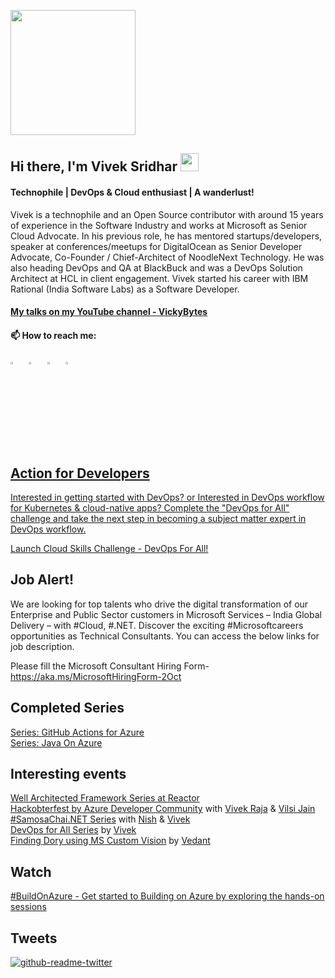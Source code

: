 <p align="left">
  <img width="200" height="200" src="https://drive.google.com/thumbnail?id=180x0d9UBnjWVPexLIshWzmuNgqHULf5w">
</p>

## Hi there, I'm Vivek Sridhar <img src="https://github.com/sciencepal/sciencepal/blob/master/assets/Hi.gif" width="29px">

#### Technophile | DevOps & Cloud enthusiast | A wanderlust!

Vivek is a technophile and an Open Source contributor with around 15 years of experience in the Software Industry and works at Microsoft as Senior Cloud Advocate. In his previous role, he has mentored startups/developers, speaker at conferences/meetups for DigitalOcean as Senior Developer Advocate, Co-Founder / Chief-Architect of NoodleNext Technology. He was also heading DevOps and QA at BlackBuck and was a DevOps Solution Architect at HCL in client engagement. Vivek started his career with IBM Rational (India Software Labs) as a Software Developer.

#### [My talks on my YouTube channel - VickyBytes](https://www.youtube.com/channel/UCdBGGfTge-s8rW00YmSza4g)

#### 📫 How to reach me:
  
[<img src="https://img.icons8.com/color/48/000000/twitter.png" width="3.5%"/>](https://twitter.com/vivek_sridhar)  &nbsp; [<img src="https://img.icons8.com/color/48/000000/linkedin.png" width="3.5%"/>](https://www.linkedin.com/in/vivsridh/)  &nbsp; [<img src="https://img.icons8.com/fluent/48/000000/instagram-new.png" width="3.5%"/>](https://www.instagram.com/vivsridh/)  &nbsp; 
<a href="mailto:vivek@vickybytes.com"> <img src="https://img.icons8.com/fluent/48/000000/gmail.png" width="3.5%"/>
  
## Action for Developers

Interested in getting started with DevOps? or Interested in DevOps workflow for Kubernetes & cloud-native apps? Complete the "DevOps for All" challenge and take the next step in becoming a subject matter expert in DevOps workflow.

[Launch Cloud Skills Challenge - DevOps For All!](https://docs.microsoft.com/en-us/learn/challenges?id=0171c397-b0f6-4b0a-882e-de9c9cba2999&wt.mc_id=checkin_#AzureHappyHours_webpage_reactor)
  
## Job Alert!

We are looking for top talents who drive the digital transformation of our Enterprise and Public Sector customers in Microsoft Services – India Global Delivery – with #Cloud, #.NET. Discover the exciting #Microsoftcareers opportunities as Technical Consultants. You can access the below links for job description.
  
Please fill the Microsoft Consultant Hiring Form- https://aka.ms/MicrosoftHiringForm-2Oct

## Completed Series

[Series: GitHub Actions for Azure](GitHub_Actions_Series) <br/>
[Series: Java On Azure](Java_On_Azure) <br/>
  
## Interesting events

[Well Architected Framework Series at Reactor](https://developer.microsoft.com/en-us/reactor/eventseries/WellArchIndia)<br/>
[Hackobterfest by Azure Developer Community](https://www.meetup.com/azure-developer-community-tumkur/events/281466698/?_xtd=gqFyqTI2NDA3MDQ1NqFwo2FwaQ&from=ref) with [Vivek Raja](https://twitter.com/VivekRaja007) & [Vilsi Jain](https://twitter.com/VilsiJ) <br/>
[#SamosaChai.NET Series](https://developer.microsoft.com/en-us/reactor/eventseries/SamosaChaiNET) with [Nish](https://twitter.com/nishanil) & [Vivek](https://twitter.com/vivek_sridhar) <br/>
[DevOps for All Series](https://developer.microsoft.com/en-us/reactor/eventseries/AzureHappyHours) by [Vivek](https://twitter.com/vivek_sridhar)<br/>
[Finding Dory using MS Custom Vision](https://www.meetup.com/microsoft-reactor-bengaluru/events/281496525/?isFirstPublish=true) by [Vedant](https://twitter.com/Vedant_Bahel)
  
## Watch
  
[#BuildOnAzure - Get started to Building on Azure by exploring the hands-on sessions](https://youtube.com/playlist?list=PLHliAWPfQr8zThK0p1FvaNh4sdkJl4_3_)

## Tweets

[![github-readme-twitter](https://github-readme-twitter.gazf.vercel.app/api?id=vivek_sridhar&layout=wide)](https://twitter.com/vivek_sridhar)


